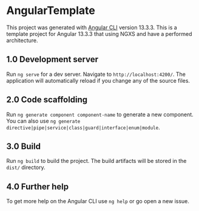 # AngularTemplate

This project was generated with [Angular CLI](https://github.com/angular/angular-cli) version 13.3.3.
This is a template project for Angular 13.3.3 that using NGXS and have a performed architecture.

## 1.0 Development server

Run `ng serve` for a dev server. Navigate to `http://localhost:4200/`. The application will automatically reload if you change any of the source files.

## 2.0 Code scaffolding

Run `ng generate component component-name` to generate a new component. You can also use `ng generate directive|pipe|service|class|guard|interface|enum|module`.

## 3.0 Build

Run `ng build` to build the project. The build artifacts will be stored in the `dist/` directory.

## 4.0 Further help

To get more help on the Angular CLI use `ng help` or go open a new issue.

